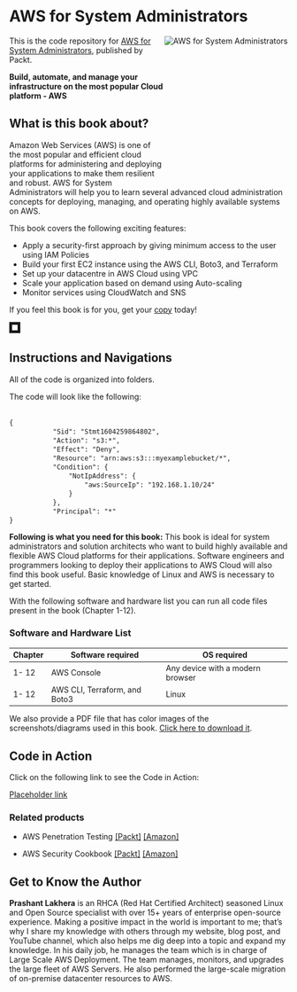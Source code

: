 # AWS for System Administrators

<a href="https://www.packtpub.com/product/aws-for-system-administrators/9781800201538?utm_source=github&utm_medium=repository&utm_campaign=9781800201538"><img src="https://static.packt-cdn.com/products/9781800201538/cover/smaller" alt="AWS for System Administrators" height="256px" align="right"></a>

This is the code repository for [AWS for System Administrators](https://www.packtpub.com/product/aws-for-system-administrators/9781800201538?utm_source=github&utm_medium=repository&utm_campaign=9781800201538), published by Packt.

**Build, automate, and manage your infrastructure on the most popular Cloud platform - AWS**

## What is this book about?
Amazon Web Services (AWS) is one of the most popular and efficient cloud platforms for administering and deploying your applications to make them resilient and robust. AWS for System Administrators will help you to learn several advanced cloud administration concepts for deploying, managing, and operating highly available systems on AWS.

This book covers the following exciting features: 
* Apply a security-first approach by giving minimum access to the user using IAM Policies
* Build your first EC2 instance using the AWS CLI, Boto3, and Terraform
* Set up your datacentre in AWS Cloud using VPC
* Scale your application based on demand using Auto-scaling
* Monitor services using CloudWatch and SNS

If you feel this book is for you, get your [copy](https://www.amazon.com/dp/1800201532) today!

<a href="https://www.packtpub.com/?utm_source=github&utm_medium=banner&utm_campaign=GitHubBanner"><img src="https://raw.githubusercontent.com/PacktPublishing/GitHub/master/GitHub.png" alt="https://www.packtpub.com/" border="5" /></a>

## Instructions and Navigations
All of the code is organized into folders.

The code will look like the following:
```

{ 
           "Sid": "Stmt1604259864802", 
           "Action": "s3:*", 
           "Effect": "Deny", 
           "Resource": "arn:aws:s3:::myexamplebucket/*", 
           "Condition": { 
               "NotIpAddress": { 
                   "aws:SourceIp": "192.168.1.10/24" 
               } 
           }, 
           "Principal": "*" 
}

```

**Following is what you need for this book:**
This book is ideal for system administrators and solution architects who want to build highly available and flexible AWS Cloud platforms for their applications. Software engineers and programmers looking to deploy their applications to AWS Cloud will also find this book useful. Basic knowledge of Linux and AWS is necessary to get started.

With the following software and hardware list you can run all code files present in the book (Chapter 1-12).

### Software and Hardware List

| Chapter  | Software required                   | OS required                        |
| -------- | ------------------------------------| -----------------------------------|
| 1- 12    | AWS Console                         | Any device with a modern browser   |
| 1- 12    | AWS CLI, Terraform, and Boto3       | Linux                              |


We also provide a PDF file that has color images of the screenshots/diagrams used in this book. [Click here to download it](https://static.packt-cdn.com/downloads/9781800201538_ColorImages.pdf).

## Code in Action

Click on the following link to see the Code in Action:

[Placeholder link](http://bit.ly/3ptc50K)

### Related products <Other books you may enjoy>
* AWS Penetration Testing [[Packt]](https://www.packtpub.com/product/aws-penetration-testing/9781839216923?utm_source=github&utm_medium=repository&utm_campaign=9781839216923) [[Amazon]](https://www.amazon.com/dp/1839216921)

* AWS Security Cookbook [[Packt]](https://www.packtpub.com/product/aws-security-cookbook?utm_source=github&utm_medium=repository&utm_campaign=9781838826253) [[Amazon]](https://www.amazon.com/dp/1838826254)

## Get to Know the Author
**Prashant Lakhera**
is an RHCA (Red Hat Certified Architect) seasoned Linux and Open Source specialist with over 15+ years of enterprise open-source experience. Making a positive impact in the world is important to me; that’s why I share my knowledge with others through my website, blog post, and YouTube channel, which also helps me dig deep into a topic and expand my knowledge. In his daily job, he manages the team which is in charge of Large Scale AWS Deployment. The team manages, monitors, and upgrades the large fleet of AWS Servers. He also performed the large-scale migration of on-premise datacenter resources to AWS.

